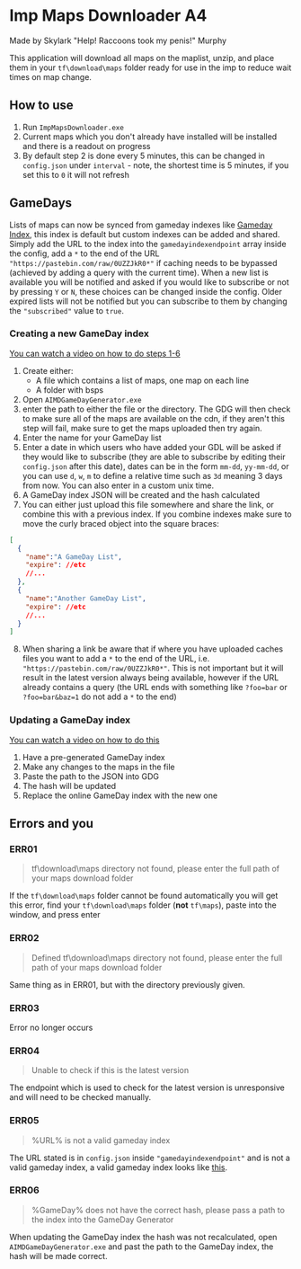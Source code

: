 # Imp Maps Downloader A4

Made by Skylark "Help! Raccoons took my penis!" Murphy

This application will download all maps on the maplist, unzip, and place them in your `tf\download\maps` folder ready for use in the imp to reduce wait times on map change.

## How to use

1. Run `ImpMapsDownloader.exe`
2. Current maps which you don't already have installed will be installed and there is a readout on progress
3. By default step 2 is done every 5 minutes, this can be changed in `config.json` under `interval` - note, the shortest time is 5 minutes, if you set this to `0` it will not refresh

## GameDays

Lists of maps can now be synced from gameday indexes like [Gameday Index](https://pastebin.com/raw/0UZZJkR0), this index is default but custom indexes can be added and shared. Simply add the URL to the index into the `gamedayindexendpoint` array inside the config, add a `*` to the end of the URL `"https://pastebin.com/raw/0UZZJkR0*"` if caching needs to be bypassed (achieved by adding a query with the current time).
When a new list is available you will be notified and asked if you would like to subscribe or not by pressing `Y` or `N`, these choices can be changed inside the config. Older expired lists will not be notified but you can subscribe to them by changing the `"subscribed"` value to `true`.

### Creating a new GameDay index

[You can watch a video on how to do steps 1-6](https://www.youtube.com/watch?v=yC4uhueUiQw)

1. Create either:
   - A file which contains a list of maps, one map on each line
   - A folder with bsps
2. Open `AIMDGameDayGenerator.exe`
3. enter the path to either the file or the directory. The GDG will then check to make sure all of the maps are available on the cdn, if they aren't this step will fail, make sure to get the maps uploaded then try again.
4. Enter the name for your GameDay list
5. Enter a date in which users who have added your GDL will be asked if they would like to subscribe (they are able to subscribe by editing their `config.json` after this date), dates can be in the form `mm-dd`, `yy-mm-dd`, or you can use `d`, `w`, `m` to define a relative time such as `3d` meaning 3 days from now. You can also enter in a custom unix time.
6. A GameDay index JSON will be created and the hash calculated
7. You can either just upload this file somewhere and share the link, or combine this with a previous index. If you combine indexes make sure to move the curly braced object into the square braces:

```json
[
  {
    "name":"A GameDay List",
    "expire": //etc
    //...
  },
  {
    "name":"Another GameDay List",
    "expire": //etc
    //...
  }
]
```

8. When sharing a link be aware that if where you have uploaded caches files you want to add a `*` to the end of the URL, i.e. `"https://pastebin.com/raw/0UZZJkR0*"`. This is not important but it will result in the latest version always being available, however if the URL already contains a query (the URL ends with something like `?foo=bar` or `?foo=bar&baz=1` do not add a `*` to the end)

### Updating a GameDay index

[You can watch a video on how to do this](https://www.youtube.com/watch?v=ssW-Cj7CFBU)

1. Have a pre-generated GameDay index
2. Make any changes to the maps in the file
3. Paste the path to the JSON into GDG
4. The hash will be updated
5. Replace the online GameDay index with the new one

## Errors and you

### ERR01

> tf\download\maps directory not found, please enter the full path of your maps download folder

If the `tf\download\maps` folder cannot be found automatically you will get this error, find your `tf\download\maps` folder (**not** `tf\maps`), paste into the window, and press enter

### ERR02

> Defined tf\download\maps directory not found, please enter the full path of your maps download folder

Same thing as in ERR01, but with the directory previously given.

### ERR03

Error no longer occurs

### ERR04

> Unable to check if this is the latest version

The endpoint which is used to check for the latest version is unresponsive and will need to be checked manually.

### ERR05

> %URL% is not a valid gameday index

The URL stated is in `config.json` inside `"gamedayindexendpoint"` and is not a valid gameday index, a valid gameday index looks like [this](https://pastebin.com/raw/0UZZJkR).

### ERR06

> %GameDay% does not have the correct hash, please pass a path to the index into the GameDay Generator

When updating the GameDay index the hash was not recalculated, open `AIMDGameDayGenerator.exe` and past the path to the GameDay index, the hash will be made correct.
